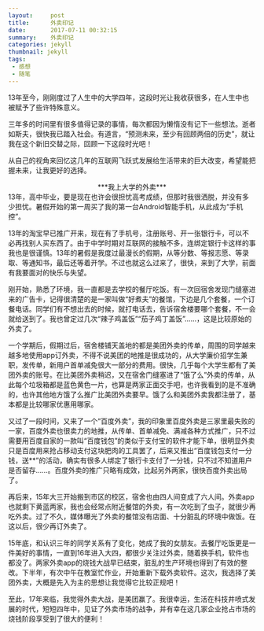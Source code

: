 ```yaml
---
layout:     post
title:      外卖印记
date:       2017-07-11 00:32:15
summary:    外卖印记
categories: jekyll
thumbnail: jekyll
tags:
 - 感想
 - 随笔
---
```


13年至今，刚刚度过了人生中的大学四年，这段时光让我收获很多，在人生中也被赋予了些许特殊意义。

三年多的时间里有很多值得记录的事情，每次都因为懒惰没有记下一些想法。逝者如斯夫，很快我已踏入社会。有道言，“预测未来，至少有回顾两倍的历史”，就让我在这个新旧交替之际，回顾一下这段时光吧！

从自己的视角来回忆这几年的互联网飞跃式发展给生活带来的巨大改变，希望能把握未来，让我更好的选择。
<center>***我上大学的外卖***</center>
13年，高中毕业，要是现在也许会很担忧高考成绩，但那时我很洒脱，并没有多少担忧。暑假开始的第一周买了我的第一台Android智能手机，从此成为“手机控”。

13年的淘宝早已推广开来，现在有了手机号，注册账号、开一张银行卡，可以不必再找别人买东西了。由于中学时期对互联网的接触不多，连绑定银行卡这样的事我也是很谨慎。13年的暑假是我度过最漫长的假期，从等分数、等报志愿、等录取、等通知书，最后还等着开学。不过也就这么过来了，很快，来到了大学，前面有我要面对的快乐与失望。

刚开始，熟悉了环境，我一直都是去学校的餐厅吃饭。有一次回宿舍发现门缝塞进来的广告卡，记得很清楚的是一家叫做“好煮夫”的餐馆，下边是几个套餐，一个订餐电话。同学们有不想出去的时候，就打电话去，告诉宿舍楼要哪个套餐，不一会就给送到了。我也曾定过几次“辣子鸡盖饭”“茄子鸡丁盖饭”……，这是比较原始的外卖了。

一个学期后，假期过后，宿舍楼铺天盖地的都是美团外卖的传单，周围的同学越来越多地使用app订外卖，不得不说美团的地推是很成功的，从大学廉价招学生兼职，发传单，新用户首单减免很大一部分的费用。很快，几乎每个大学生都有了美团外卖的账号。在比美团外卖稍迟，又在宿舍门缝塞进了“饿了么”外卖的传单，从此每个垃圾箱都是蓝色黄色一片，也算是两家正面交手吧，也许我看到的是不准确的，也许其他地方饿了么推广比美团外卖要早。饿了么和美团外卖我都注册了，基本都是比较哪家优惠用哪家。

又过了一段时间，又来了一个“百度外卖”，我的印象里百度外卖是三家里最失败的一家，百度外卖也很卖力的地推，从传单、首单减免、满减各种方式推广，只不过需要用百度自家的一款叫“百度钱包”的类似于支付宝的软件才能下单，很明显外卖只是百度用来抢占移动支付这块肥肉的工具罢了，后来又推出“百度钱包支付一分钱，送**”的活动，确实有很多人绑定了银行卡支付了一分钱，只不过不知道用户是否留存……。百度外卖的推广只略有成效，比起另外两家，很快百度外卖出局了。

再后来，15年大三开始搬到市区的校区，宿舍也由四人间变成了六人间。外卖app也就剩下黄蓝两家，我也会经常点附近餐馆的外卖，有一次吃到了虫子，就很少再吃外卖。过了不久，媒体曝光了外卖的餐馆没有店面、十分脏乱的环境中做饭。在这以后，很少再订外卖了。

15年底，和认识三年的同学关系有了变化，她成了我的女朋友。去餐厅吃饭更是一件美好的事情，一直到16年进入大四，都很少关注过外卖，随着换手机，软件也都没了。两家外卖app的烧钱大战早已结束，脏乱的生产环境也得到了有效的整改。下半年，有次中午在教室忙作业，开始重新下载外卖软件。这次，我选择了美团外卖，大概是先入为主的思想让我觉得它比较正规吧！

至此，17年来临，我觉得外卖大战，是美团赢了。我很幸运，生活在科技井喷式发展的时代，短短四年中，见证了外卖市场的战争，并有幸在这几家企业抢占市场的烧钱阶段享受到了很大的便利！